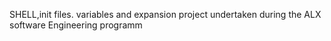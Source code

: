 SHELL,init files. 
variables and 
expansion
project undertaken during the ALX software Engineering programm
